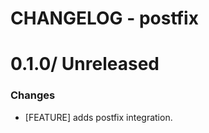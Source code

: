 # CHANGELOG - postfix

0.1.0/ Unreleased
==================

### Changes

* [FEATURE] adds postfix integration.
